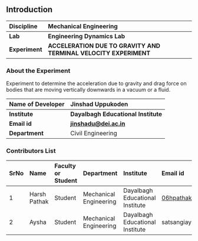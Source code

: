 ## Introduction


<b>Discipline | <b> Mechanical Engineering
:--|:--|
<b> Lab | <b> Engineering Dynamics Lab
<b> Experiment|     <b> ACCELERATION DUE TO GRAVITY AND TERMINAL VELOCITY EXPERIMENT

### About the Experiment 

Experiment to determine the acceleration due to gravity and drag force on bodies that are moving vertically downwards in a vacuum or a fluid.

<b>Name of Developer | <b> Jinshad Uppukoden 
:--|:--|
<b> Institute | <b>  Dayalbagh Educational Institute
<b> Email id|     <b> jinshadu@dei.ac.in
<b> Department |  Civil Engineering

### Contributors List

SrNo | Name | Faculty or Student | Department| Institute | Email id
:--|:--|:--|:--|:--|:--|
1 | Harsh Pathak | Student | Mechanical Engineering | Dayalbagh Educational Institute | 06hpathak@gmail.com
2 | Aysha | Student | Mechanical Engineering | Dayalbagh Educational Institute | satsangiayshagmail.com
